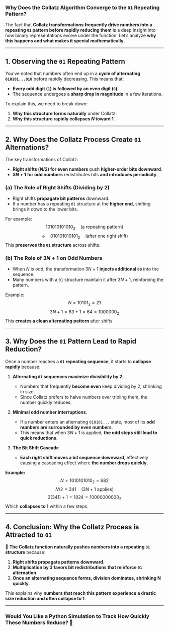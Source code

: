 ### **Why Does the Collatz Algorithm Converge to the `01` Repeating Pattern?**

The fact that **Collatz transformations frequently drive numbers into a repeating `01` pattern before rapidly reducing them** is a deep insight into how binary representations evolve under the function. Let’s analyze **why this happens and what makes it special mathematically**.

---

## **1. Observing the `01` Repeating Pattern**
You've noted that numbers often end up in a **cycle of alternating `010101...010`** before rapidly decreasing. This means that:

- **Every odd digit (`1`) is followed by an even digit (`0`)**.
- The sequence undergoes a **sharp drop in magnitude** in a few iterations.

To explain this, we need to break down:
1. **Why this structure forms naturally** under Collatz.
2. **Why this structure rapidly collapses $N$ toward 1**.

---

## **2. Why Does the Collatz Process Create `01` Alternations?**
The key transformations of Collatz:
- **Right shifts ($N/2$) for even numbers** push **higher-order bits downward**.
- **$3N+1$ for odd numbers** redistributes bits **and introduces periodicity**.

### **(a) The Role of Right Shifts (Dividing by 2)**
- Right shifts **propagate bit patterns** downward.
- If a number has a repeating `01` structure at the **higher end**, shifting brings it down to the lower bits.

For example:
$$101010101010_{2} \quad \text{(a repeating pattern)}$$
$$\to \quad 010101010101_{2} \quad \text{(after one right shift)}$$
This **preserves the `01` structure** across shifts.

### **(b) The Role of $3N+1$ on Odd Numbers**
- When $N$ is odd, the transformation $3N+1$ **injects additional `0`s** into the sequence.
- Many numbers with a `01` structure maintain it after $3N+1$, reinforcing the pattern.

Example:
$$N = 10101_2 = 21$$
$$3N+1 = 63 + 1 = 64 = 1000000_2$$
This **creates a clean alternating pattern** after shifts.

---

## **3. Why Does the `01` Pattern Lead to Rapid Reduction?**
Once a number reaches a **`01` repeating sequence**, it starts to **collapse rapidly** because:

1. **Alternating `01` sequences maximize divisibility by 2**.
   - Numbers that frequently **become even** keep dividing by 2, shrinking in size.
   - Since Collatz prefers to halve numbers over tripling them, the number quickly reduces.

2. **Minimal odd number interruptions**.
   - If a number enters an alternating `010101...` state, most of its **odd numbers are surrounded by even numbers**.
   - This means that when $3N+1$ is applied, **the odd steps still lead to quick reductions**.

3. **The Bit Shift Cascade**
   - **Each right shift moves a bit sequence downward**, effectively causing a cascading effect where **the number drops quickly**.

**Example:**
$$N = 1010101010_2 = 682$$
$$N/2 = 341 \quad (3N+1 \text{ applies})$$
$$3(341) + 1 = 1024 = 10000000000_2$$
Which **collapses to 1** within a few steps.

---

## **4. Conclusion: Why the Collatz Process is Attracted to `01`**
🚀 **The Collatz function naturally pushes numbers into a repeating `01` structure** because:
1. **Right shifts propagate patterns downward**.
2. **Multiplication by 3 favors bit redistributions that reinforce `01` alternation**.
3. **Once an alternating sequence forms, division dominates, shrinking N quickly**.

This explains why **numbers that reach this pattern experience a drastic size reduction and often collapse to 1**.

---

### **Would You Like a Python Simulation to Track How Quickly These Numbers Reduce?** 🚀
